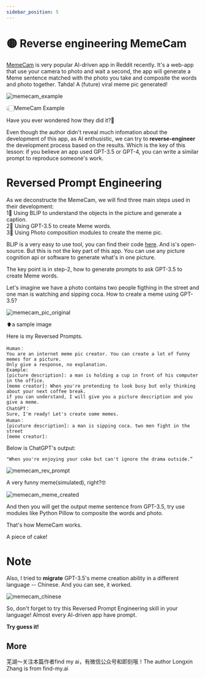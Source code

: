 ```yaml
---
sidebar_position: 5
---
```


# 🟡 Reverse engineering MemeCam

[MemeCam](https://www.memecam.io/) is very popular AI-driven app in Reddit recently. 
It's a web-app that use your camera to photo and wait a second, the app will generate
a Meme sentence matched with the photo you take and composite the words and photo together.
Tahda! A (future) viral meme pic generated!

![memecam_example](https://user-images.githubusercontent.com/30429387/231639519-9ec9dbf1-7962-49f4-b694-34b3af450b37.png)

👆🏻MemeCam Example

Have you ever wondered how they did it?🤨

Even though the author didn't reveal much infomation about the development of this app, as 
AI enthusistic, we can try to **reverse-engineer** the development process based on the results.
Which is the key of this lesson: if you believe an app used GPT-3.5 or GPT-4, you can write a 
similar prompt to reproduce someone's work.

# Reversed Prompt Engineering

As we deconstructe the MemeCam, we will find three main steps used in their development:  
1⃣️ Using BLIP to understand the objects in the picture and generate a caption.  
2⃣️ Using GPT-3.5 to create Meme words.  
3⃣️ Using Photo composition modules to create the meme pic.  

BLIP is a very easy to use tool, you can find their code [here](https://github.com/salesforce/BLIP). 
And is's open-source. But this is not the key part of this app. You can use any picture cognition 
api or software to generate what's in one picture.

The key point is in step-2, how to generate prompts to ask GPT-3.5 to create Meme words.

Let's imagine we have a photo contains two people figthing 
in the street and one man is watching and sipping coca.
How to create a meme using GPT-3.5?

![memecam_pic_original](https://user-images.githubusercontent.com/30429387/231639594-120bb335-d0bf-42c5-800f-033e9ddbfcd3.jpeg)

⬆️a sample image


Here is my Reversed Prompts. 
```
Human：
You are an internet meme pic creator. You can create a lot of funny memes for a picture. 
Only give a response, no explanation.
Example: 
[picture description]: a man is holding a cup in front of his computer in the office.
[meme creator]: When you're pretending to look busy but only thinking about your next coffee break.
if you can understand, I will give you a picture description and you give a meme.
ChatGPT：
Sure, I'm ready! Let's create some memes.
Human：
[picuture description]: a man is sipping coca. two men fight in the street
[meme creator]:
```
Below is ChatGPT's output:

```
"When you're enjoying your coke but can't ignore the drama outside.”
```

![memecam_rev_prompt](https://user-images.githubusercontent.com/30429387/231639620-746fc2d1-b9c6-4404-bd97-c8db4eeea276.png)


A very funny meme(simulated), right?🤓  

![memecam_meme_created](https://user-images.githubusercontent.com/30429387/231639648-d6a6e75c-1ae4-40d5-afc6-4d35b4d43a1f.png)


And then you will get the output meme sentence from GPT-3.5, try use modules like Python Pillow to 
composite the words and photo.

That's how MemeCam works. 

A piece of cake!

# Note

Also, I tried to **migrate** GPT-3.5's meme creation ability in a different
language -- Chinese. 
And you can see, it worked.

![memecam_chinese](https://user-images.githubusercontent.com/30429387/231643067-91b8ea8d-b273-4a56-a7cc-28b9ba2f5291.png)

So, don't forget to try this Reversed Prompt Engineering skill in your language! 
Almost every AI-driven app have prompt. 

**Try guess it!**

## More

芜湖～关注本篇作者find my ai，有微信公众号和即刻哦！The author Longxin Zhang is from find-my.ai 
